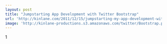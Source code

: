 ```yaml
---
layout: post
title: "Jumpstarting App Development with Twitter Bootstrap"
url: 'http://kinlane.com/2011/12/15/jumpstarting-my-app-development-with-twitter-bootstrap/'
image: 'http://kinlane-productions.s3.amazonaws.com/twitter/Bootstrap.png'
---
```


1